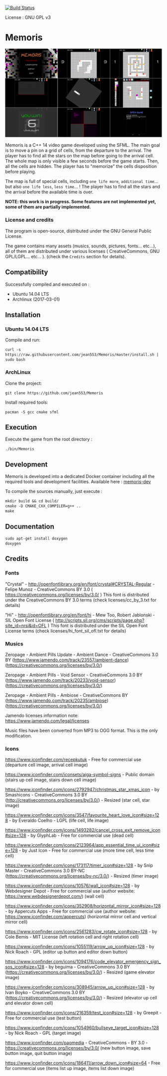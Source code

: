 [![Build Status](https://travis-ci.org/jean553/Memoris.svg?branch=master)](https://travis-ci.org/jean553/Memoris)

License : GNU GPL v3

# Memoris

![Image 1](github/readme.png)

Memoris is a C++ 14 video game developed using the SFML. The main goal is to move a pin on a grid of cells, from the departure to the arrival.
The player has to find all the stars on the map before going to the arrival cell. The whole map is only visible a few seconds before the game
starts. Then, all the cells are hidden. The player has to "memorize" the cells disposition before playing.

The map is full of special cells, including `one life more`, `additional time`... but also `one life less`, `less time`... !
The player has to find all the stars and the arrival before the available time is over.

**NOTE: this work is in progress. Some features are not implemented yet, some of them are partially implemented.**

### License and credits

The program is open-source, distributed under the GNU General Public License.

The game contains many assets (musics, sounds, pictures, fonts... etc...), all of them are distributed under various licenses ( CreativeCommons, GNU GPL/LGPL... etc... ).
(check the `Credits` section for details).

## Compatibility

Successfully compiled and executed on :
 * Ubuntu 14.04 LTS
 * Archlinux (2017-03-01)

## Installation

### Ubuntu 14.04 LTS

Compile and run:
```
curl -s https://raw.githubusercontent.com/jean553/Memoris/master/install.sh | sudo bash
```

### ArchLinux

Clone the project:
```
git clone https://github.com/jean553/Memoris
```

Install required tools:
```
pacman -S gcc cmake sfml
```

## Execution

Execute the game from the root directory :

```
./bin/Memoris
```

## Development

Memoris is developed into a dedicated Docker container including all the required tools and development facilities.
Available here : [memoris-dev](https://github.com/jean553/memoris-dev)

To compile the sources manually, just execute :

```
mkdir build && cd build/
cmake -D CMAKE_CXX_COMPILER=g++ ..
make
```

## Documentation

```
sudo apt-get install doxygen
doxygen
```

## Credits

### Fonts

"Crystal" - http://openfontlibrary.org/en/font/crystal#CRYSTAL-Regular - Felipe Munoz - CreativeCommons BY 3.0 ( https://creativecommons.org/licenses/by/3.0/ )
This font is distributed under the CreativeCommons BY 3.0 terms (check licenses/cc_by_3.txt for details)

"Hi" - http://openfontlibrary.org/en/font/hi - Mew Too, Robert Jablonski - SIL Open Font License ( http://scripts.sil.org/cms/scripts/page.php?site_id=nrsi&id=OFL )
This font is distributed under the SIL Open Font License terms (check licenses/hi_font_sil_ofl.txt for details)

### Musics

Zeropage - Ambient Pills Update - Ambient Dance - CreativeCommons 3.0 BY (https://www.jamendo.com/track/23557/ambient-dance) (https://creativecommons.org/licenses/by/3.0/)

Zeropage - Ambient Pills - Void Sensor - CreativeCommons 3.0 BY (https://www.jamendo.com/track/20233/void-sensor) (https://creativecommons.org/licenses/by/3.0/)

Zeropage - Ambient Pills - Ambiose - CreativeCommons BY (https://www.jamendo.com/track/20235/ambiose) (https://creativecommons.org/licenses/by/3.0/)

Jamendo licenses information note: https://www.jamendo.com/legal/licenses

Music files have been converted from MP3 to OGG format. This is the only modification.

### Icons

https://www.iconfinder.com/recepkutuk - Free for commercial use
(departure cell image, arrival cell image)

https://www.iconfinder.com/iconsets/aiga-symbol-signs - Public domain
(stairs up cell image, stairs down cell image)

https://www.iconfinder.com/icons/2792947/christmas_star_xmas_icon - by Smashicons - CreativeCommons 3.0 BY (http://creativecommons.org/licenses/by/3.0/) - Resized
(star cell, star image)

https://www.iconfinder.com/icons/3547/favourite_heart_love_icon#size=128 - by Everaldo Coelho - LGPL
(life cell, life image)

https://www.iconfinder.com/icons/1493282/cancel_cross_exit_remove_icon#size=128 - by GlyphLab - Free for commercial use
(dead cell)

https://www.iconfinder.com/icons/2123964/app_essential_time_ui_icon#size=128 - by Just Icon - Free for commercial use
(more time cell, less time cell)

https://www.iconfinder.com/icons/173117/timer_icon#size=128 - by Snip Master - CreativeCommons 3.0 BY-NC (https://creativecommons.org/licenses/by-nc/3.0/) - Resized
(timer image)

https://www.iconfinder.com/icons/10576/wall_icon#size=128 - by Webdesigner Depot - Free for commercial use (author website: https://www.webdesignerdepot.com/)
(wall cell)

https://www.iconfinder.com/icons/352908/horizontal_mirror_icon#size=128 - by Appercuts Apps - Free for commercial use (author website: https://www.iconfinder.com/appercuts)
(horizontal mirror cell and vertical mirror cell)

https://www.iconfinder.com/icons/2561283/cw_rotate_icon#size=128 - by Cole Bemis - MIT License
(left rotation cell and right rotation cell)

https://www.iconfinder.com/icons/1055119/arrow_up_icon#size=128 - by Nick Roach - GPL
(editor up button and editor down button)

https://www.iconfinder.com/icons/1094176/code_elevator_emergency_sign_sos_icon#size=128 - by beguima - CreativeCommons 3.0 BY (https://creativecommons.org/licenses/by/3.0/) - Resized
(game elevator image)

https://www.iconfinder.com/icons/308945/arrow_up_icon#size=128 - by Ivan Boyko - CreativeCommons 3.0 BY (https://creativecommons.org/licenses/by/3.0/) - Resized
(elevator up cell and elevator down cell)

https://www.iconfinder.com/icons/216359/test_icon#size=128 - by Greepit - Free for commercial use
(test button)

https://www.iconfinder.com/icons/1054960/bullseye_target_icon#size=128 - by Nick Roach - GPL
(target image)

https://www.iconfinder.com/paomedia - CreativeCommons - BY 3.0 - https://creativecommons.org/licenses/by/3.0/
(new button image, save button image, quit button image)

https://www.iconfinder.com/icons/186411/arrow_down_icon#size=64 - Free for commercial use
(items list up image, items list down image)
